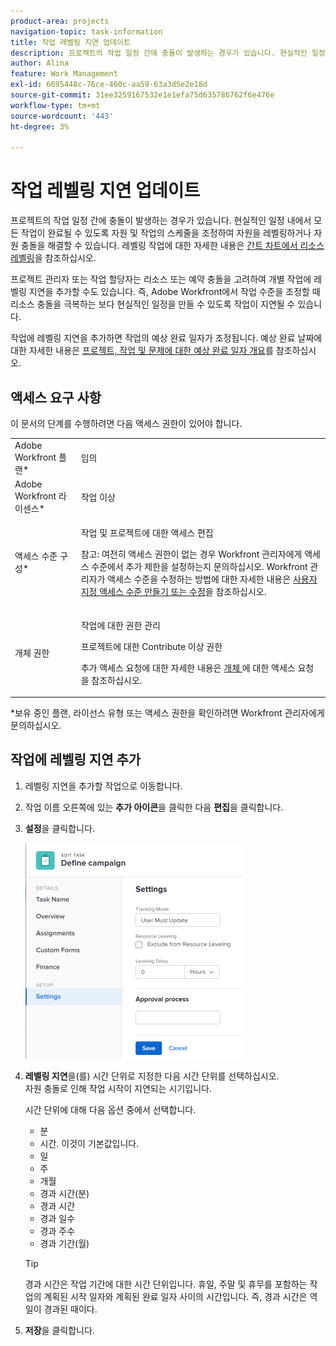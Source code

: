 ```yaml
---
product-area: projects
navigation-topic: task-information
title: 작업 레벨링 지연 업데이트
description: 프로젝트의 작업 일정 간에 충돌이 발생하는 경우가 있습니다. 현실적인 일정 내에서 모든 작업이 완료될 수 있도록 자원 및 작업의 스케줄을 조정하여 자원을 레벨링하거나 자원 충돌을 해결할 수 있습니다. 레벨링 작업에 대한 자세한 내용은 간트 차트에서 리소스 레벨링 을 참조하십시오.
author: Alina
feature: Work Management
exl-id: 6695448c-76ce-460c-aa59-63a3d5e2e18d
source-git-commit: 31ee3259167532e1e1efa75d635786762f6e476e
workflow-type: tm+mt
source-wordcount: '443'
ht-degree: 3%

---
```


# 작업 레벨링 지연 업데이트

프로젝트의 작업 일정 간에 충돌이 발생하는 경우가 있습니다. 현실적인 일정 내에서 모든 작업이 완료될 수 있도록 자원 및 작업의 스케줄을 조정하여 자원을 레벨링하거나 자원 충돌을 해결할 수 있습니다. 레벨링 작업에 대한 자세한 내용은 [간트 차트에서 리소스 레벨링](../../../manage-work/gantt-chart/use-the-gantt-chart/level-resources-in-gantt.md)을 참조하십시오.

프로젝트 관리자 또는 작업 할당자는 리소스 또는 예약 충돌을 고려하여 개별 작업에 레벨링 지연을 추가할 수도 있습니다. 즉, Adobe Workfront에서 작업 수준을 조정할 때 리소스 충돌을 극복하는 보다 현실적인 일정을 만들 수 있도록 작업이 지연될 수 있습니다.

작업에 레벨링 지연을 추가하면 작업의 예상 완료 일자가 조정됩니다. 예상 완료 날짜에 대한 자세한 내용은 [프로젝트, 작업 및 문제에 대한 예상 완료 일자 개요](../../../manage-work/projects/planning-a-project/project-projected-completion-date.md)를 참조하십시오.

## 액세스 요구 사항

이 문서의 단계를 수행하려면 다음 액세스 권한이 있어야 합니다.

<table style="table-layout:auto"> 
 <col> 
 <col> 
 <tbody> 
  <tr> 
   <td role="rowheader">Adobe Workfront 플랜*</td> 
   <td> <p>임의</p> </td> 
  </tr> 
  <tr> 
   <td role="rowheader">Adobe Workfront 라이센스*</td> 
   <td> <p>작업 이상</p> </td> 
  </tr> 
  <tr> 
   <td role="rowheader">액세스 수준 구성*</td> 
   <td> <p>작업 및 프로젝트에 대한 액세스 편집</p> <p>참고: 여전히 액세스 권한이 없는 경우 Workfront 관리자에게 액세스 수준에서 추가 제한을 설정하는지 문의하십시오. Workfront 관리자가 액세스 수준을 수정하는 방법에 대한 자세한 내용은 <a href="../../../administration-and-setup/add-users/configure-and-grant-access/create-modify-access-levels.md" class="MCXref xref">사용자 지정 액세스 수준 만들기 또는 수정</a>을 참조하십시오.</p> </td> 
  </tr> 
  <tr> 
   <td role="rowheader">개체 권한</td> 
   <td> <p>작업에 대한 권한 관리 </p> <p>프로젝트에 대한 Contribute 이상 권한</p> <p>추가 액세스 요청에 대한 자세한 내용은 <a href="../../../workfront-basics/grant-and-request-access-to-objects/request-access.md" class="MCXref xref">개체 </a>에 대한 액세스 요청 을 참조하십시오.</p> </td> 
  </tr> 
 </tbody> 
</table>

&#42;보유 중인 플랜, 라이선스 유형 또는 액세스 권한을 확인하려면 Workfront 관리자에게 문의하십시오.

## 작업에 레벨링 지연 추가

1. 레벨링 지연을 추가할 작업으로 이동합니다.
1. 작업 이름 오른쪽에 있는 **추가 아이콘**&#x200B;을 클릭한 다음 **편집**&#x200B;을 클릭합니다.

1. **설정**&#x200B;을 클릭합니다.

   ![](assets/leveling-delay-edit-task-nwe-350x345.png)

1. **레벨링 지연**&#x200B;을(를) 시간 단위로 지정한 다음 시간 단위를 선택하십시오.\
   자원 충돌로 인해 작업 시작이 지연되는 시기입니다.

   시간 단위에 대해 다음 옵션 중에서 선택합니다.

   * 분
   * 시간. 이것이 기본값입니다.
   * 일
   * 주
   * 개월
   * 경과 시간(분)
   * 경과 시간
   * 경과 일수
   * 경과 주수
   * 경과 기간(월)

   >[!TIP]
   >
   >경과 시간은 작업 기간에 대한 시간 단위입니다. 휴일, 주말 및 휴무를 포함하는 작업의 계획된 시작 일자와 계획된 완료 일자 사이의 시간입니다. 즉, 경과 시간은 역일이 경과된 때이다.

1. **저장**&#x200B;을 클릭합니다. 

 
